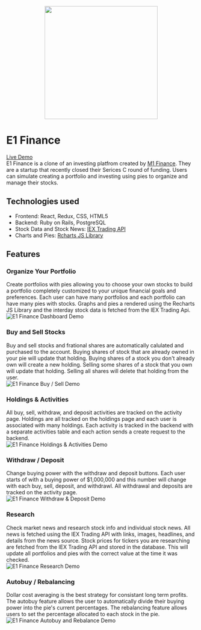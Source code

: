 <p align="center">
  <img width="300" height="300" src="https://i.imgur.com/Qlg10Fz.png">
</p>  

# E1 Finance

[Live Demo](https://e1finance.herokuapp.com/#/)  
E1 Finance is a clone of an investing platfrom created by [M1 Finance](https://www.m1finance.com/). They are a startup that recently closed their Serices C round of funding. Users can simulate creating a portfolio and investing using pies to organize and manage their stocks. 

## Technologies used
* Frontend: React, Redux, CSS, HTML5
* Backend: Ruby on Rails, PostgreSQL
* Stock Data and Stock News: [IEX Trading API](https://iexcloud.io/)
* Charts and Pies: [Rcharts JS Library](http://recharts.org/en-US/)

## Features
### Organize Your Portfolio
Create portfolios with pies allowing you to choose your own stocks to build a portfolio completely customized to your unique financial goals and preferences. Each user can have many portfolios and each portfolio can have many pies with stocks. Graphs and pies a rendered using the Recharts JS Library and the interday stock data is fetched from the IEX Trading Api.  
![E1 Finance Dashboard Demo](https://i.imgur.com/lbHPV8D.gif)

### Buy and Sell Stocks
Buy and sell stocks and frational shares are automatically calulated and purchased to the account. Buying shares of stock that are already owned in your pie will update that holding. Buying shares of a stock you don't already own will create a new holding. Selling some shares of a stock that you own will update that holding. Selling all shares will delete that holding from the user.  
![E1 Finance Buy / Sell Demo](https://i.imgur.com/wGEyENd.gif)

### Holdings & Activities
All buy, sell, withdraw, and deposit activities are tracked on the activity page. Holdings are all tracked on the holdings page and each user is associated with many holdings. Each activity is tracked in the backend with a separate activities table and each action sends a create request to the backend.  
![E1 Finance Holdings & Activities Demo](https://i.imgur.com/bF31nKa.gif)

### Withdraw / Deposit
Change buying power with the withdraw and deposit buttons. Each user starts of with a buying power of $1,000,000 and this number will change with each buy, sell, deposit, and withdrawl. All withdrawal and deposits are tracked on the activity page.  
![E1 Finance Withdraw & Deposit Demo](https://i.imgur.com/7efIF5Q.gif)

### Research
Check market news and research stock info and individual stock news. All news is fetched using the IEX Trading API with links, images, headlines, and details from the news source. Stock prices for tickers you are researching are fetched from the IEX Trading API and stored in the database. This will update all portfolios and pies with the correct value at the time it was checked.  
![E1 Finance Research Demo](https://i.imgur.com/c9S12mf.gif)

### Autobuy / Rebalancing
Dollar cost averaging is the best strategy for consistant long term profits. The autobuy feature allows the user to automatically divide their buying power into the pie's current percentages. The rebalancing feature allows users to set the percentage allocated to each stock in the pie.
![E1 Finance Autobuy and Rebalance Demo](https://i.imgur.com/QdiFT8u.gif)
